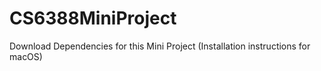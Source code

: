 # CS6388MiniProject

Download Dependencies for this Mini Project (Installation instructions for macOS)
